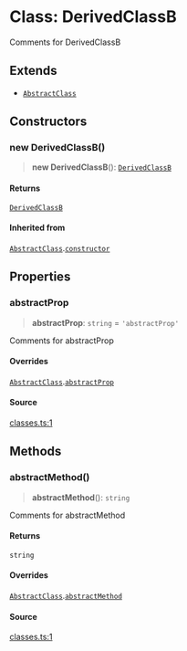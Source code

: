 # Class: DerivedClassB

Comments for DerivedClassB

## Extends

- [`AbstractClass`](AbstractClass.md)

## Constructors

### new DerivedClassB()

> **new DerivedClassB**(): [`DerivedClassB`](DerivedClassB.md)

#### Returns

[`DerivedClassB`](DerivedClassB.md)

#### Inherited from

[`AbstractClass`](AbstractClass.md).[`constructor`](AbstractClass.md#constructors)

## Properties

### abstractProp

> **abstractProp**: `string` = `'abstractProp'`

Comments for abstractProp

#### Overrides

[`AbstractClass`](AbstractClass.md).[`abstractProp`](AbstractClass.md#abstractprop)

#### Source

[classes.ts:1](http://source-url)

## Methods

### abstractMethod()

> **abstractMethod**(): `string`

Comments for abstractMethod

#### Returns

`string`

#### Overrides

[`AbstractClass`](AbstractClass.md).[`abstractMethod`](AbstractClass.md#abstractmethod)

#### Source

[classes.ts:1](http://source-url)
